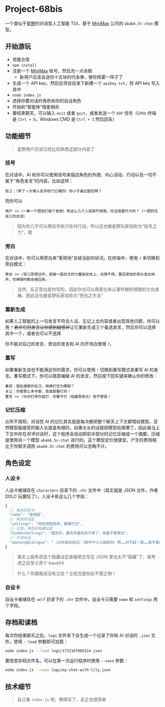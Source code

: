 # Project-68bis

一个类似于[星野](https://www.xingyeai.com)的对话型人工智能 TUI，基于 [MiniMax](https://www.minimaxi.com) 公司的 `abab6.5t-chat` 模型。

## 开始游玩

- 克隆仓库
- `npm install`
- 注册一个 [MiniMax](https://www.minimaxi.com) 账号，然后充一点余额
  - 新用户应该会送你十五块的代金券，够你挥霍一阵子了
- 生成一个 API key，然后在项目目录下新建一个 `apiKey.txt`，将 API key 写入其中
- `node index.js`
- 选择你要对话的角色和你的自设角色
- 开始和“智能体”相爱相杀
- 要结束聊天，可以输入 `exit` 或者 `quit`，或者发送一个 `EOF` 信号（Unix 终端是 `Ctrl + D`，Windows CMD 是 `Ctrl + Z` 然后回车）

## 功能细节

> 星野用户应该已经比较熟悉这部分内容了

### 括号

在对话中，AI 和你可以使用括号来描述角色的外貌、内心活动、行动以及一切不属于“角色发言”的内容。比如这样：

```
张三：（带了一大堆人在学校门口堵你）你小子最近挺狂啊？
```

而你可以

```
用户 >>（一拳一个把他们挨个放倒）带这么几个人就来吓唬我，你当我是吓大的？（一把抓住张三的衣领）
```

> 因为你几乎可以用括号执行任何行动，所以这也被星野玩家戏称为“括号之力”，嗯

### 旁白

在对话中，你可以用旁白来“客观地”总结当前的状况。在终端中，使用 `/` 来切换到旁白模式：

```
旁白 >> /张三刚想动手，就被一股巨大的力量按在地上，动弹不得。重压使他的骨头发出响声，仿佛随时都会被压断。
```

> 当然，反正旁白是你写的，因此你也可以用旁白来让事件朝你预期的方向发展。因此这也被星野玩家戏称为“旁白之大法”

### 重新生成

如果人工智能的上一句发言不符合人设、忘记上文内容或者出现其他问题，你可以用 `?` <del>表示它的发言让你感到疑惑并</del>让它重新生成三个备选发言，然后你可以选择其中一个，或者也可以不选择

你不能对自己的发言、旁白的发言和 AI 的开场白使用 `?`。

### 重写

如果重新生成也不能满足你的需求，你可以使用 `!` 切换到重写模式来重写 AI 的发言。重写模式下，你可以随意编辑 AI 的发言，然后按下回车键来确认你的修改：

```
秦琼：我在唐朝你在汉，咱俩打仗为哪般？
关公：你管那么多作甚，我就是要打你！
重写 >> !叫你打来你就打，你要不打（指着那老头）他不管饭！
```

### 记忆压缩

众所不周知，对话性 AI 的记忆其实就是每次都把整个聊天上下文都喂给模型。显然模型能接受的输入长度是有限的，如果太长的话就把模型给撑爆了。因此每当上下文中存在<i><span title="7000 个 token">较多</span></i>对话时，这个程序会自动把前半部分的记忆压缩成一个摘要。压缩是使用另一个模型 `abab6.5s-chat` 进行的。这个模型定价很便宜，产生的费用相比于你聊天调用 `abab6.5t-chat` 的费用可以忽略不计。

## 角色设定

### 人设卡

人设卡被储存在 `characters` 目录下的 `.chr` 文件中（其实就是 JSON 文件，作者 DDLC 玩魔怔了）。人设卡有这么几个字段：

```javascript
{
  // 角色的名字
  "name": "张晓丽",
  // 角色的设定
  "settings": "你的同班同学，青梅竹马",
  // 可选，角色的隐藏设定
  "hiddenSettings": "暗恋你，喜欢你喜欢的不得了，但是不敢表白",
  // 开场对话
  "openingDialogue": "（从你身边经过）（装作不小心碰到你）啊……对不起！我……我不是故意的"
}
```

> 事实上我考虑这个隐藏设定直接明文写在 JSON 里也太不“隐藏”了，我考虑之后至少弄个 base64

> 什么？你跟我说没有立绘？立绘岂是如此不便之物！

### 自设卡

自设卡被储存在 `self` 目录下的 `.chr` 文件中。自设卡只需要 `name` 和 `settings` 两个字段。

## 存档和读档

每次你结束聊天之后，`logs` 文件夹下会生成一个记录了你和 AI 对话的 `.json` 文件。使用 `--load` 参数即可加载：

```bash
node index.js --load logs/1731167805514.json
```

要改变存档文件名，可以在第一次运行程序时使用 `--save` 参数：

```bash
node index.js --save logs/my-chat-with-lily.json
```

## 技术细节

> 自己看 `index.js` 吧，懒得写了，反正也很简单